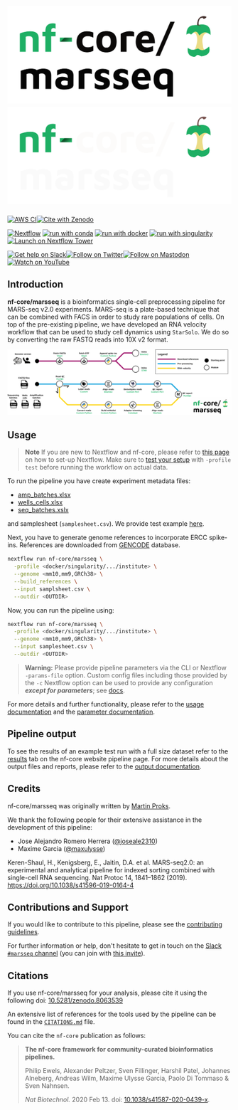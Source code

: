 # ![nf-core/marsseq](docs/images/nf-core-marsseq_logo_light.png#gh-light-mode-only) ![nf-core/marsseq](docs/images/nf-core-marsseq_logo_dark.png#gh-dark-mode-only)

[![AWS CI](https://img.shields.io/badge/CI%20tests-full%20size-FF9900?labelColor=000000&logo=Amazon%20AWS)](https://nf-co.re/marsseq/results)[![Cite with Zenodo](http://img.shields.io/badge/DOI-10.5281/zenodo.8063539-1073c8?labelColor=000000)](https://doi.org/10.5281/zenodo.8063539)

[![Nextflow](https://img.shields.io/badge/nextflow%20DSL2-%E2%89%A523.04.0-23aa62.svg)](https://www.nextflow.io/)
[![run with conda](http://img.shields.io/badge/run%20with-conda-3EB049?labelColor=000000&logo=anaconda)](https://docs.conda.io/en/latest/)
[![run with docker](https://img.shields.io/badge/run%20with-docker-0db7ed?labelColor=000000&logo=docker)](https://www.docker.com/)
[![run with singularity](https://img.shields.io/badge/run%20with-singularity-1d355c.svg?labelColor=000000)](https://sylabs.io/docs/)
[![Launch on Nextflow Tower](https://img.shields.io/badge/Launch%20%F0%9F%9A%80-Nextflow%20Tower-%234256e7)](https://tower.nf/launch?pipeline=https://github.com/nf-core/marsseq)

[![Get help on Slack](http://img.shields.io/badge/slack-nf--core%20%23marsseq-4A154B?labelColor=000000&logo=slack)](https://nfcore.slack.com/channels/marsseq)[![Follow on Twitter](http://img.shields.io/badge/twitter-%40nf__core-1DA1F2?labelColor=000000&logo=twitter)](https://twitter.com/nf_core)[![Follow on Mastodon](https://img.shields.io/badge/mastodon-nf__core-6364ff?labelColor=FFFFFF&logo=mastodon)](https://mstdn.science/@nf_core)[![Watch on YouTube](http://img.shields.io/badge/youtube-nf--core-FF0000?labelColor=000000&logo=youtube)](https://www.youtube.com/c/nf-core)

## Introduction

**nf-core/marsseq** is a bioinformatics single-cell preprocessing pipeline for MARS-seq v2.0 experiments. MARS-seq is a plate-based technique that can be combined with FACS in order to study rare populations of cells. On top of the pre-existing pipeline, we have developed an RNA velocity workflow that can be used to study cell dynamics using `StarSolo`. We do so by converting the raw FASTQ reads into 10X v2 format.

![Workflow](docs/images/workflow.png)

## Usage

> **Note**
> If you are new to Nextflow and nf-core, please refer to [this page](https://nf-co.re/docs/usage/installation) on how
> to set-up Nextflow. Make sure to [test your setup](https://nf-co.re/docs/usage/introduction#how-to-run-a-pipeline)
> with `-profile test` before running the workflow on actual data.

To run the pipeline you have create experiment metadata files:

- [amp_batches.xlsx](assets/amp_batches.xlsx)
- [wells_cells.xlsx](assets/wells_cells.xlsx)
- [seq_batches.xslx](assets/seq_batches.xlsx)

and samplesheet (`samplesheet.csv`). We provide test example [here](assets/samplesheet.csv).

Next, you have to generate genome references to incorporate ERCC spike-ins. References are downloaded from [GENCODE](https://www.gencodegenes.org) database.

```bash
nextflow run nf-core/marsseq \
  -profile <docker/singularity/.../institute> \
  --genome <mm10,mm9,GRCh38> \
  --build_references \
  --input samplsheet.csv \
  --outdir <OUTDIR>
```

Now, you can run the pipeline using:

```bash
nextflow run nf-core/marsseq \
  -profile <docker/singularity/.../institute> \
  --genome <mm10,mm9,GRCh38> \
  --input samplesheet.csv \
  --outdir <OUTDIR>
```

> **Warning:**
> Please provide pipeline parameters via the CLI or Nextflow `-params-file` option. Custom config files including those
> provided by the `-c` Nextflow option can be used to provide any configuration _**except for parameters**_;
> see [docs](https://nf-co.re/usage/configuration#custom-configuration-files).

For more details and further functionality, please refer to the [usage documentation](https://nf-co.re/marsseq/usage) and the [parameter documentation](https://nf-co.re/marsseq/parameters).

## Pipeline output

To see the results of an example test run with a full size dataset refer to the [results](https://nf-co.re/marsseq/results) tab on the nf-core website pipeline page.
For more details about the output files and reports, please refer to the
[output documentation](https://nf-co.re/marsseq/output).

## Credits

nf-core/marsseq was originally written by [Martin Proks](https://github.com/matq007).

We thank the following people for their extensive assistance in the development of this pipeline:

- Jose Alejandro Romero Herrera ([@joseale2310](https://github.com/joseale2310))
- Maxime Garcia ([@maxulysse](https://github.com/maxulysse))

Keren-Shaul, H., Kenigsberg, E., Jaitin, D.A. et al. MARS-seq2.0: an experimental and analytical pipeline for indexed sorting combined with single-cell RNA sequencing. Nat Protoc 14, 1841–1862 (2019). https://doi.org/10.1038/s41596-019-0164-4

## Contributions and Support

If you would like to contribute to this pipeline, please see the [contributing guidelines](.github/CONTRIBUTING.md).

For further information or help, don't hesitate to get in touch on the [Slack `#marsseq` channel](https://nfcore.slack.com/channels/marsseq) (you can join with [this invite](https://nf-co.re/join/slack)).

## Citations

If you use nf-core/marsseq for your analysis, please cite it using the following doi: [10.5281/zenodo.8063539](https://doi.org/10.5281/zenodo.8063539)

An extensive list of references for the tools used by the pipeline can be found in the [`CITATIONS.md`](CITATIONS.md) file.

You can cite the `nf-core` publication as follows:

> **The nf-core framework for community-curated bioinformatics pipelines.**
>
> Philip Ewels, Alexander Peltzer, Sven Fillinger, Harshil Patel, Johannes Alneberg, Andreas Wilm, Maxime Ulysse Garcia, Paolo Di Tommaso & Sven Nahnsen.
>
> _Nat Biotechnol._ 2020 Feb 13. doi: [10.1038/s41587-020-0439-x](https://dx.doi.org/10.1038/s41587-020-0439-x).

